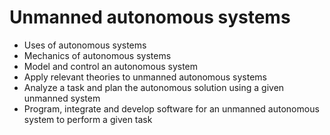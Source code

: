 # Unmanned autonomous systems

  - Uses of autonomous systems
  - Mechanics of autonomous systems
  - Model and control an autonomous system
  - Apply relevant theories to unmanned autonomous systems
  - Analyze a task and plan the autonomous solution using a given unmanned system
  - Program, integrate and develop software for an unmanned autonomous system to perform a given task

